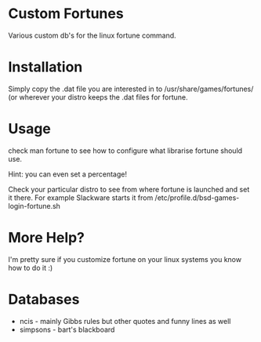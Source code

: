 Custom Fortunes
===============

Various custom db's for the linux fortune command.

Installation
============

Simply copy the .dat file you are interested in to /usr/share/games/fortunes/ (or wherever your distro keeps the .dat files for fortune.

Usage
=====

check man fortune to see how to configure what librarise fortune should use. 

Hint: you can even set a percentage!

Check your particular distro to see from where fortune is launched and set it there. For example Slackware starts it from /etc/profile.d/bsd-games-login-fortune.sh

More Help?
==========

I'm pretty sure if you customize fortune on your linux systems you know how to do it :)

Databases
=========

* ncis - mainly Gibbs rules but other quotes and funny lines as well
* simpsons - bart's blackboard
